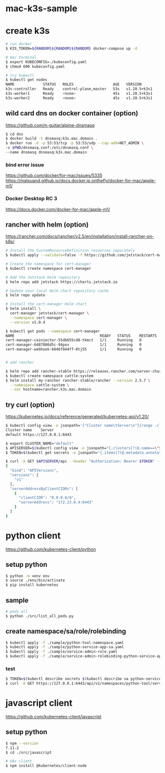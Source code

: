 # mac-k3s-sample

# create k3s

```bash
# run docker
$ K3S_TOKEN=${RANDOM}${RANDOM}${RANDOM} docker-compose up -d

# mac terminal
$ export KUBECONFIG=./kubeconfig.yaml
$ chmod 600 kubeconfig.yaml

# try kubectl
$ kubectl get nodes
NAME             STATUS   ROLES                  AGE   VERSION
k3s-controller   Ready    control-plane,master   53s   v1.20.5+k3s1
k3s-worker1      Ready    <none>                 45s   v1.20.5+k3s1
k3s-worker2      Ready    <none>                 45s   v1.20.5+k3s1

```

## wild card dns on docker container (option)

https://github.com/n-guitar/alpine-dnsmasq

```bash
$ cd dns
$ docker build -t dnsmasq:k3s.mac.domain .
$ docker run -d -p 53:53/tcp -p 53:53/udp --cap-add=NET_ADMIN \
-v $PWD/dnsmasq.conf:/etc/dnsmasq.conf \
--name dnsmasq dnsmasq:k3s.mac.domain
```

### bind error issue

https://github.com/docker/for-mac/issues/5335
https://matsuand.github.io/docs.docker.jp.onthefly/docker-for-mac/apple-m1/

### Docker Desktop RC 3

https://docs.docker.com/docker-for-mac/apple-m1/

## rancher with helm (option)

https://rancher.com/docs/rancher/v2.5/en/installation/install-rancher-on-k8s/

```bash
# Install the CustomResourceDefinition resources separately
$ kubectl apply --validate=false -f https://github.com/jetstack/cert-manager/releases/download/v1.0.4/cert-manager.crds.yaml

# Create the namespace for cert-manager
$ kubectl create namespace cert-manager

# Add the Jetstack Helm repository
$ helm repo add jetstack https://charts.jetstack.io

# Update your local Helm chart repository cache
$ helm repo update

# Install the cert-manager Helm chart
$ helm install \
  cert-manager jetstack/cert-manager \
  --namespace cert-manager \
  --version v1.0.4

$ kubectl get pods --namespace cert-manager
NAME                                       READY   STATUS    RESTARTS   AGE
cert-manager-cainjector-55db655cd8-tkmct   1/1     Running   0          22s
cert-manager-6d87886d5c-94pxv              1/1     Running   0          22s
cert-manager-webhook-6846f844ff-8tj55      1/1     Running   0          22s


# add rancher

$ helm repo add rancher-stable https://releases.rancher.com/server-charts/stable
$ kubectl create namespace cattle-system
$ helm install my-rancher rancher-stable/rancher --version 2.5.7 \
  --namespace cattle-system \
  --set hostname=rancher.k3s.mac.domain
```

## try curl (option)

https://kubernetes.io/docs/reference/generated/kubernetes-api/v1.20/

```bash
$ kubectl config view -o jsonpath='{"Cluster name\tServer\n"}{range .clusters[*]}{.name}{"\t"}{.cluster.server}{"\n"}{end}'
Cluster name    Server
default https://127.0.0.1:6443

$ export CLUSTER_NAME="default"
$ APISERVER=$(kubectl config view -o jsonpath="{.clusters[?(@.name==\"$CLUSTER_NAME\")].cluster.server}")
$ TOKEN=$(kubectl get secrets -o jsonpath="{.items[?(@.metadata.annotations['kubernetes\.io/service-account\.name']=='default')].data.token}"|base64 --decode)

$ curl -X GET $APISERVER/api --header "Authorization: Bearer $TOKEN" --insecure
{
  "kind": "APIVersions",
  "versions": [
    "v1"
  ],
  "serverAddressByClientCIDRs": [
    {
      "clientCIDR": "0.0.0.0/0",
      "serverAddress": "172.23.0.4:6443"
    }
  ]
}
```

# python client

https://github.com/kubernetes-client/python

## setup python

```bash
$ python -m venv env
$ source ./env/bin/activate
$ pip install kubernetes
```

## sample

```bash
# pods all
$ python ./src/list_all_pods.py
```

## create namespace/sa/role/rolebinding

```bash
$ kubectl apply -f ./sample/python-tool-namespace.yaml
$ kubectl apply -f ./sample/python-service-app-sa.yaml
$ kubectl apply -f ./sample/service-admin-role.yaml
$ kubectl apply -f ./sample/service-admin-rolebinding-python-service-app.yaml
```

### test

```bash
$ TOKEN=$(kubectl describe secrets $(kubectl describe sa python-service-app -n python-tool | grep Tokens: | awk '{print $2}') -n python-tool|grep token:| awk '{print $2}')
$ curl -X GET https://127.0.0.1:6443/api/v1/namespaces/python-tool/services --header "Authorization: Bearer $TOKEN" --insecure
```

# javascript client

https://github.com/kubernetes-client/javascript

## setup python

```bash
$ npm --version
7.11.2
$ cd ./src/javascript

# k8s client
$ npm install @kubernetes/client-node
```
